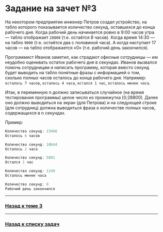 # Задание на зачет №3

На некотором предприятии инженер Петров создал устройство, на табло которого показывается количество секунд, оставшихся до конца рабочего дня.
Когда рабочий день начинается ровно в 9:00 часов утра — табло отображает `28800` (т.е. остаётся 8 часов).
Когда время 14:30 — на табло `9000` (т.е. остаётся два с половиной часа).
А когда наступает 17 часов — на табло отображается «0» (т.е. рабочий день закончился).

Программист Иванов заметил, как страдают офисные сотрудницы — им неудобно оценивать остаток рабочего дня в секундах.
Иванов вызвался помочь сотрудницам и написать программу, которая вместо секунд будет выводить на табло понятные фразы с информацией о том, сколько полных часов осталось до конца рабочего дня.
Например: `осталось 7 часов`, `осталось 4 часа`, `остался 1 час`, `осталось менее часа`.

Итак, в переменную n должно записываться случайное (на время тестирования программы) целое число из промежутка [0;28800].
Далее оно должно выводиться на экран (для Петрова) и на следующей строке (для сотрудниц) должна выводиться фраза о количестве полных часов, содержащихся в n секундах.

Пример:

```java
Количество секунд: 23466
Осталось 6 часов
```

```java
Количество секунд: 10644
Осталось 2 часа
```

```java
Количество секунд: 5891
Остался 1 час
```

```java
Количество секунд: 1249
Осталось менее часа
```

```java
Количество секунд: 0
Рабочий день закончился
```

---

### [Назад к теме 3](../../unit_03/README.md)

---

### [Назад к списку задач](./README.md)